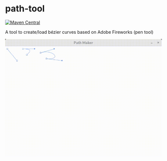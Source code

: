 path-tool
====
[![Maven Central](https://maven-badges.herokuapp.com/maven-central/com.harium.etyl/path-tool/badge.svg)](https://maven-badges.herokuapp.com/maven-central/com.harium.etyl/path-tool/)


A tool to create/load bézier curves based on Adobe Fireworks (pen tool)

![path tool animation](https://github.com/Harium/path-tool/raw/master/images/path_tool.gif)
